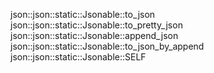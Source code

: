 json::json::static::Jsonable::to_json
json::json::static::Jsonable::to_pretty_json
json::json::static::Jsonable::append_json
json::json::static::Jsonable::to_json_by_append
json::json::static::Jsonable::SELF